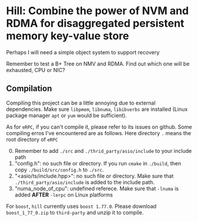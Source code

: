 # Hill: Combine the power of NVM and RDMA for disaggregated persistent memory key-value store


Perhaps I will need a simple object system to support recovery

Remember to test a B+ Tree on NMV and RDMA. Find out which one will be exhausted, CPU or NIC?

## Compilation
Compiling this project can be a little annoying due to external dependencies. Make sure `libpmem`, `libnuma`, `libibverbs` are installed (Linux package manager `apt` or `yum` would be sufficient). 

As for `eRPC`, if you can't compile it, please refer to its issues on github. Some compiling erros I've encountered  are as follows. Here directory `.` means the root directory of `eRPC`

0. Remember to add `./src` and `./thrid_party/asio/include` to your include path
1. "config.h": no such file or directory. If you run `cmake` in `./build`, then copy `./build/src/config.h` to `./src`.
2. "<asio/ts/include.hpp>": no such file or directory. Make sure that `./third_party/asio/include` is added to the include path.
3. "numa\_node\_of\_cpu": undefined referece. Make sure that `-lnuma` is added **AFTER** `-lerpc` on Linux platforms

For `boost`, `hill` currently uses `boost 1.77.0`. Please download `boost_1_77_0.zip` to `third-party` and unzip it to compile.
